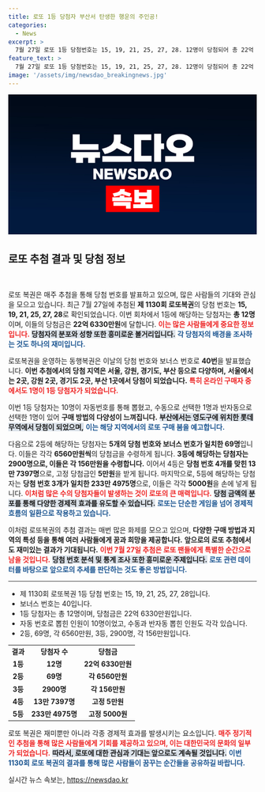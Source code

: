 ```yaml
---
title: 로또 1등 당첨자 부산서 탄생한 행운의 주인공!
categories:
  - News
excerpt: >
  7월 27일 로또 1등 당첨번호는 15, 19, 21, 25, 27, 28. 12명이 당첨되어 총 22억 6330만원의 당첨금을 나누게 된다. 당신의 로또 번호는 안전한가요? 클릭하고 당첨의 기회를 확인하세요!
feature_text: >
  7월 27일 로또 1등 당첨번호는 15, 19, 21, 25, 27, 28. 12명이 당첨되어 총 22억 6330만원의 당첨금을 나누게 된다. 당신의 로또 번호는 안전한가요? 클릭하고 당첨의 기회를 확인하세요!
image: '/assets/img/newsdao_breakingnews.jpg'
---
```


<p><img src="/assets/img/newsdao_breakingnews.jpg" alt="cryptoinkorea 속보" /></p>

<h2 data-ke-size="size26">로또 추첨 결과 및 당첨 정보</h2>

<p data-ke-size="size16">&nbsp;</p>

<p>로또 복권은 매주 추첨을 통해 당첨 번호를 발표하고 있으며, 많은 사람들의 기대와 관심을 모으고 있습니다. 최근 7월 27일에 추첨된 <strong>제 1130회 로또복권</strong>의 당첨 번호는 <strong>15, 19, 21, 25, 27, 28</strong>로 확인되었습니다. 이번 회차에서 1등에 해당하는 당첨자는 <strong>총 12명</strong>이며, 이들의 당첨금은 <strong>22억 6330만원</strong>에 달합니다. <b><span style="color: #ee2323;">이는 많은 사람들에게 중요한 정보입니다.</span></b> <b><span style="background-color: #21538527;">당첨자의 분포와 성향 또한 흥미로운 볼거리입니다.</span></b> <b><span style="color: #1a5490;">각 당첨자의 배경을 조사하는 것도 하나의 재미입니다.</span></b></p>

<p>로또복권을 운영하는 동행복권은 이날의 당첨 번호와 보너스 번호로 <strong>40번</strong>을 발표했습니다. <b>이번 추첨에서의 당첨 지역은 서울, 강원, 경기도, 부산 등으로 다양하며,</b> <b>서울에서는 2곳, 강원 2곳, 경기도 2곳, 부산 1곳에서 당첨이 되었습니다.</b> <b><span style="color: #ee2323;">특히 온라인 구매자 중에서도 1명이 1등 당첨자가 되었습니다.</span></b></p>

<p>이번 1등 당첨자는 10명이 자동번호를 통해 뽑혔고, 수동으로 선택한 1명과 반자동으로 선택한 1명이 있어 <strong>구매 방법의 다양성이 느껴집니다.</strong> <b><span style="background-color: #21538527;">부산에서는 영도구에 위치한 롯데무역에서 당첨이 되었으며,</span></b> <b><span style="color: #1a5490;">이는 해당 지역에서의 로또 구매 붐을 예고합니다.</span></b></p>

<p>다음으로 2등에 해당하는 당첨자는 <strong>5개의 당첨 번호와 보너스 번호가 일치한 69명</strong>입니다. 이들은 각각 <strong>6560만원씩</strong>의 당첨금을 수령하게 됩니다. <b>3등에 해당하는 당첨자는 <strong>2900명</strong>으로, 이들은 각 <strong>156만원</strong>을 수령합니다.</b> 이어서 4등은 <strong>당첨 번호 4개를 맞힌 13만 7397명</strong>으로, 고정 당첨금인 <strong>5만원</strong>을 받게 됩니다. 마지막으로, 5등에 해당하는 당첨자는 <strong>당첨 번호 3개가 일치한 233만 4975명</strong>으로, 이들은 각각 <strong>5000원</strong>을 손에 넣게 됩니다. <b><span style="color: #ee2323;">이처럼 많은 수의 당첨자들이 발생하는 것이 로또의 큰 매력입니다.</span></b> <b><span style="background-color: #21538527;">당첨 금액의 분포를 통해 다양한 경제적 효과를 유도할 수 있습니다.</span></b> <b><span style="color: #1a5490;">로또는 단순한 게임을 넘어 경제적 흐름의 일환으로 작용하고 있습니다.</span></b></p>

<p>이처럼 로또복권의 추첨 결과는 매번 많은 화제를 모으고 있으며, <b>다양한 구매 방법과 지역의 특성 등을 통해 여러 사람들에게 꿈과 희망을 제공합니다.</b> <b>앞으로의 로또 추첨에서도 재미있는 결과가 기대됩니다.</b> <b><span style="color: #ee2323;">이번 7월 27일 추첨은 로또 팬들에게 특별한 순간으로 남을 것입니다.</span></b> <b><span style="background-color: #21538527;">당첨 번호 분석 및 통계 조사 또한 흥미로운 주제입니다.</span></b> <b><span style="color: #1a5490;">로또 관련 데이터를 바탕으로 앞으로의 추세를 판단하는 것도 좋은 방법입니다.</span></b></p>

<p data-ke-size="size16"></p>

<hr style="height:1px;border:none;color:#333;background-color:#333;" />

<p data-ke-size="size16"></p>

<ul>
  <li>제 1130회 로또복권 1등 당첨 번호는 15, 19, 21, 25, 27, 28입니다.</li>
  <li>보너스 번호는 40입니다.</li>
  <li>1등 당첨자는 총 12명이며, 당첨금은 22억 6330만원입니다.</li>
  <li>자동 번호로 뽑힌 인원이 10명이었고, 수동과 반자동 뽑힌 인원도 각각 있습니다.</li>
  <li>2등, 69명, 각 6560만원, 3등, 2900명, 각 156만원입니다.</li>
</ul>

<p data-ke-size="size16"></p>

<table>
  <tr>
    <td style="text-align: center; height: 17px;"><b>결과</b></td>
    <td style="text-align: center; height: 17px;"><b>당첨자 수</b></td>
    <td style="text-align: center; height: 17px;"><b>당첨금</b></td>
  </tr>
  <tr>
    <td style="text-align: center; height: 17px;"><b>1등</b></td>
    <td style="text-align: center; height: 17px;"><b>12명</b></td>
    <td style="text-align: center; height: 17px;"><b>22억 6330만원</b></td>
  </tr>
  <tr>
    <td style="text-align: center; height: 17px;"><b>2등</b></td>
    <td style="text-align: center; height: 17px;"><b>69명</b></td>
    <td style="text-align: center; height: 17px;"><b>각 6560만원</b></td>
  </tr>
  <tr>
    <td style="text-align: center; height: 17px;"><b>3등</b></td>
    <td style="text-align: center; height: 17px;"><b>2900명</b></td>
    <td style="text-align: center; height: 17px;"><b>각 156만원</b></td>
  </tr>
  <tr>
    <td style="text-align: center; height: 17px;"><b>4등</b></td>
    <td style="text-align: center; height: 17px;"><b>13만 7397명</b></td>
    <td style="text-align: center; height: 17px;"><b>고정 5만원</b></td>
  </tr>
  <tr>
    <td style="text-align: center; height: 17px;"><b>5등</b></td>
    <td style="text-align: center; height: 17px;"><b>233만 4975명</b></td>
    <td style="text-align: center; height: 17px;"><b>고정 5000원</b></td>
  </tr>
</table>

<p data-ke-size="size16"></p>

<p>로또 복권은 재미뿐만 아니라 각종 경제적 효과를 발생시키는 요소입니다. <b><span style="color: #ee2323;">매주 정기적인 추첨을 통해 많은 사람들에게 기회를 제공하고 있으며, 이는 대한민국의 문화의 일부가 되었습니다.</span></b> <b><span style="background-color: #21538527;">따라서, 로또에 대한 관심과 기대는 앞으로도 계속될 것입니다.</span></b> <b><span style="color: #1a5490;">이번 1130회 로또 복권의 결과를 통해 많은 사람들이 꿈꾸는 순간들을 공유하길 바랍니다.</span></b></p>
실시간 뉴스 속보는, <a href="https://newsdao.kr" rel="dofollow">https://newsdao.kr</a>


